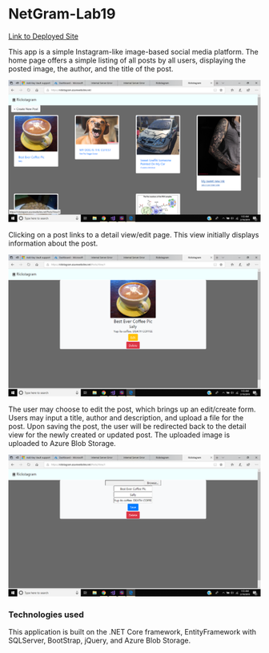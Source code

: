 # NetGram-Lab19
[Link to Deployed Site](https://rickstagram.azurewebsites.net/)


This app is a simple Instagram-like image-based social media platform. The home page offers a simple listing of all posts by all users, displaying the posted image, the author, and the title of the post. 

![Screenshot of index page](https://github.com/RickFlinn/Lab19-DotNetGram/blob/master/assets/Screenshot%20(84).png)

Clicking on a post links to a detail view/edit page. This view initially displays information about the post.

![Screenshot of index page](https://github.com/RickFlinn/Lab19-DotNetGram/blob/master/assets/Screenshot%20(85).png)

The user may choose to edit the post, which brings up an edit/create form. Users may input a title, author and description, and upload a file for the post.  Upon saving the post, the user will be redirected back to the detail view for the newly created or updated post. The uploaded image is uploaded to Azure Blob Storage. 

![Screenshot of index page](https://github.com/RickFlinn/Lab19-DotNetGram/blob/master/assets/Screenshot%20(86).png)


### Technologies used
This application is built on the .NET Core framework, EntityFramework with SQLServer, BootStrap, jQuery, and Azure Blob Storage.

